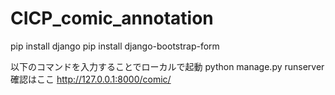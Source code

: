 # CICP_comic_annotation

  pip install django
  pip install django-bootstrap-form

  以下のコマンドを入力することでローカルで起動
  python manage.py runserver
  確認はここ
  http://127.0.0.1:8000/comic/
